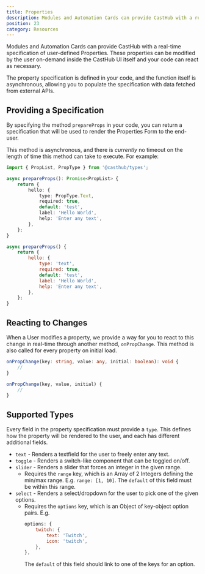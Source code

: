 ```yaml
---
title: Properties
description: Modules and Automation Cards can provide CastHub with a real-time specification of user-defined Properties
position: 23
category: Resources
---
```


Modules and Automation Cards can provide CastHub with a real-time specification of user-defined Properties. These properties can be modified by the user on-demand inside the CastHub UI itself and your code can react as necessary.

The property specification is defined in your code, and the function itself is asynchronous, allowing you to populate the specification with data fetched from external APIs.

## Providing a Specification

By specifying the method `prepareProps` in your code, you can return a specification that will be used to render the Properties Form to the end-user.

This method is asynchronous, and there is _currently_ no timeout on the length of time this method can take to execute. For example:

<code-group>
<code-block label="TypeScript" active>

```typescript
import { PropList, PropType } from '@casthub/types';

async prepareProps(): Promise<PropList> {
    return {
        hello: {
            type: PropType.Text,
            required: true,
            default: 'test',
            label: 'Hello World',
            help: 'Enter any text',
        },
    };
}
```

</code-block>
<code-block label="JavaScript">

```js
async prepareProps() {
    return {
        hello: {
            type: 'text',
            required: true,
            default: 'test',
            label: 'Hello World',
            help: 'Enter any text',
        },
    };
}
```

</code-block>
</code-group>

## Reacting to Changes

When a User modifies a property, we provide a way for you to react to this change in real-time through another method, `onPropChange`. This method is also called for every property on initial load.

<code-group>
<code-block label="TypeScript" active>

```typescript
onPropChange(key: string, value: any, initial: boolean): void {
    //
}
```

</code-block>
<code-block label="JavaScript">

```js
onPropChange(key, value, initial) {
    //
}
```

</code-block>
</code-group>

## Supported Types

Every field in the property specification must provide a `type`. This defines how the property will be rendered to the user, and each has different additional fields.

- `text` - Renders a textfield for the user to freely enter any text.
- `toggle` - Renders a switch-like component that can be toggled on/off.
- `slider` - Renders a slider that forces an integer in the given range.
    - Requires the `range` key, which is an Array of 2 Integers defining the min/max range. E.g. `range: [1, 10]`. The `default` of this field must be within this range.
- `select` - Renders a select/dropdown for the user to pick one of the given options.
    - Requires the `options` key, which is an Object of key-object option pairs. E.g.
        ```js
        options: {
            twitch: {
                text: 'Twitch',
                icon: 'twitch',
            },
        },
        ```
      The `default` of this field should link to one of the keys for an option.
